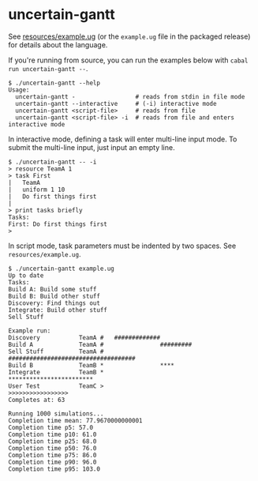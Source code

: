 # uncertain-gantt

See [resources/example.ug](resources/example.ug) (or the `example.ug` file in the packaged release) for details about the language.

If you're running from source, you can run the examples below with `cabal run uncertain-gantt --`.

```
$ ./uncertain-gantt --help
Usage:
  uncertain-gantt -                 # reads from stdin in file mode
  uncertain-gantt --interactive     # (-i) interactive mode
  uncertain-gantt <script-file>     # reads from file
  uncertain-gantt <script-file> -i  # reads from file and enters interactive mode
```

In interactive mode, defining a task will enter multi-line input mode. To submit the multi-line input, just input an empty line.
```
$ ./uncertain-gantt -- -i
> resource TeamA 1
> task First
|   TeamA
|   uniform 1 10
|   Do first things first
|
> print tasks briefly
Tasks:
First: Do first things first
>
```

In script mode, task parameters must be indented by two spaces. See `resources/example.ug`.
```
$ ./uncertain-gantt example.ug
Up to date
Tasks:
Build A: Build some stuff
Build B: Build other stuff
Discovery: Find things out
Integrate: Build other stuff
Sell Stuff

Example run:
Discovery           TeamA #   #############
Build A             TeamA #                #########
Sell Stuff          TeamA #                ####################################
Build B             TeamB *                ****
Integrate           TeamB *                         ************************
User Test           TeamC >                                                 >>>>>>>>>>>>>>>>>
Completes at: 63

Running 1000 simulations...
Completion time mean: 77.9670000000001
Completion time p5: 57.0
Completion time p10: 61.0
Completion time p25: 68.0
Completion time p50: 76.0
Completion time p75: 86.0
Completion time p90: 96.0
Completion time p95: 103.0
```
